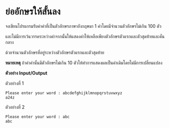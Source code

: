 # ย่ออักษรให้สั้นลง

จงเขียนโปรแกรมรับค่าคำที่เป็นตัวอักษรภาษาอังกฤษมา 1 คำโดยมีจำนวนตัวอักษรไม่เกิน 100 ตัว

และไม่มีการเว้นวรรคระหว่างคำจากนั้นให้แสดงคำให้เหลือเพียงตัวอักษรตัวแรกและตัวสุดท้ายและคั่นกลาง

ด้วยจำนวนตัวอักษรที่อยู่ระหว่างตัวอักษรตัวแรกและตัวสุดท้าย

**หมายเหตุ** ถ้าคำคำนั้นมีตัวอักษรไม่เกิน 10 ตัวให้ทำการแสดงผลเป็นคำเดิมโดยไม่มีการเปลี่ยนแปลง

**ตัวอย่าง Input/Output**

ตัวอย่างที่ 1
```
Please enter your word : abcdefghijklmnopqrstuvwxyz
a24z
```
ตัวอย่างที่ 2
```
Please enter your word : abc
abc
```
